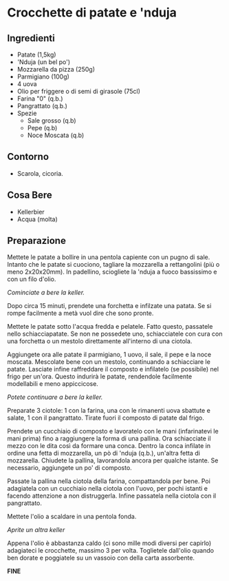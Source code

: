 # Crocchette di patate e 'nduja

## Ingredienti

-	Patate (1,5kg)
-	'Nduja (un bel po')
-	Mozzarella da pizza (250g)
-	Parmigiano (100g)
-	4 uova
-	Olio per friggere o di semi di girasole (75cl)
-	Farina "0" (q.b.)
-	Pangrattato (q.b.)
-	Spezie
    - 	Sale grosso (q.b)
	-	Pepe (q.b)
	-	Noce Moscata (q.b)

## Contorno

-	Scarola, cicoria.

## Cosa Bere

-	Kellerbier
-	Acqua (molta)

## Preparazione

Mettete le patate a bollire in una pentola capiente con un pugno di sale.
Intanto che le patate si cuociono, tagliare la mozzarella a rettangolini (più o meno 2x20x20mm). 
In padellino, sciogliete la 'nduja a fuoco bassissimo e con un filo d'olio.

*Cominciate a bere la keller.*

Dopo circa 15 minuti, prendete una forchetta e infilzate una patata. Se si rompe facilmente a metà vuol dire che sono pronte.

Mettete le patate sotto l'acqua fredda e pelatele. Fatto questo, passatele nello schiacciapatate. 
Se non ne possedete uno, schiacciatele con cura con una forchetta o un mestolo direttamente all'interno di una ciotola.

Aggiungete ora alle patate il parmigiano, 1 uovo, il sale, il pepe e la noce moscata. Mescolate bene con un mestolo, continuando a schiacciare le patate.
Lasciate infine raffreddare il composto e infilatelo (se possibile) nel frigo per un'ora. Questo indurirà le patate, rendendole facilmente modellabili e meno appiccicose.

*Potete continuare a bere la keller.*

Preparate 3 ciotole: 1 con la farina, una con le rimanenti uova sbattute e salate, 1 con il pangrattato.
Tirate fuori il composto di patate dal frigo.

Prendete un cucchiaio di composto e lavoratelo con le mani (infarinatevi le mani prima) fino a raggiungere la forma di una pallina. 
Ora schiacciate il mezzo con le dita così da formare una conca.
Dentro la conca infilate in ordine una fetta di mozzarella, un pò di 'nduja (q.b.), un'altra fetta di mozzarella.
Chiudete la pallina, lavorandola ancora per qualche istante. Se necessario, aggiungete un po' di composto.

Passate la pallina nella ciotola della farina, compattandola per bene. 
Poi adagiatela con un cucchiaio nella ciotola con l'uovo, per pochi istanti e facendo attenzione a non distruggerla.
Infine passatela nella ciotola con il pangrattato.

Mettete l'olio a scaldare in una pentola fonda.

*Aprite un altra keller*

Appena l'olio è abbastanza caldo (ci sono mille modi diversi per capirlo) adagiateci le crocchette, massimo 3 per volta.
Toglietele dall'olio quando ben dorate e poggiatele su un vassoio con della carta assorbente.

**FINE**







